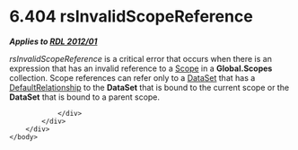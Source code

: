 <html dir="LTR" xmlns:mshelp="http://msdn.microsoft.com/mshelp" xmlns:ddue="http://ddue.schemas.microsoft.com/authoring/2003/5" xmlns:xlink="http://www.w3.org/1999/xlink" xmlns:tool="http://www.microsoft.com/tooltip">
    <head>
        <meta http-equiv="Content-Type" content="text/html; CHARSET=utf-8"></meta>
        <meta name="save" content="history"></meta>
        <title>6.404 rsInvalidScopeReference</title>
        <xml>
            <mshelp:toctitle title="6.404 rsInvalidScopeReference"></mshelp:toctitle>
            <mshelp:rltitle title="[MS-RDL]: rsInvalidScopeReference"></mshelp:rltitle>
            <mshelp:keyword index="A" term="8bd84532-907b-4ee7-bbda-5e469d574460"></mshelp:keyword>
            <mshelp:attr name="DCSext.ContentType" value="open specification"></mshelp:attr>
            <mshelp:attr name="AssetID" value="8bd84532-907b-4ee7-bbda-5e469d574460"></mshelp:attr>
            <mshelp:attr name="TopicType" value="kbRef"></mshelp:attr>
            <mshelp:attr name="DCSext.Title" value="[MS-RDL]: rsInvalidScopeReference" />
        </xml>
    </head>
    <body>
        <div id="header">
            <h1 class="heading">6.404 rsInvalidScopeReference</h1>
        </div>
        <div id="mainSection">
            <div id="mainBody">
                <div id="allHistory" class="saveHistory"></div>
                <div id="sectionSection0" class="section" name="collapseableSection">
                    

<p><b><i>Applies to </i></b><a href="f165fb82-3c5a-4369-961c-128de233638c.html"><b><i>RDL 2012/01</i></b></a></p>

<p><i>rsInvalidScopeReference</i> is a critical error that
occurs when there is an expression that has an invalid reference to a <a href="d515a708-2f66-45dc-8128-3bfc642e76e5.html">Scope</a> in a <b>Global.Scopes</b>
collection. Scope references can refer only to a <a href="a14782b0-2e2f-4305-83a3-3de3fd750b6a.html">DataSet</a> that has a <a href="9fa528f6-2956-4f90-98c8-831aeb45aa26.html">DefaultRelationship</a> to the
<b>DataSet</b> that is bound to the current scope or the <b>DataSet</b> that is
bound to a parent scope.</p>


                </div>
            </div>
        </div>
    </body>
</html>
